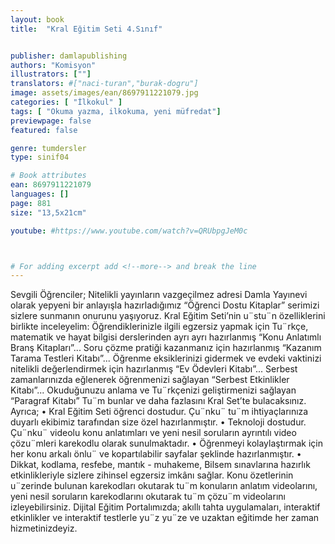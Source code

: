 ```yaml
---
layout: book
title:  "Kral Eğitim Seti 4.Sınıf"


publisher: damlapublishing
authors: "Komisyon"
illustrators: [""]
translators: #["naci-turan","burak-dogru"]
image: assets/images/ean/8697911221079.jpg
categories: [ "İlkokul" ]
tags: [ "Okuma yazma, ilkokuma, yeni müfredat"]
previewpage: false
featured: false

genre: tumdersler
type: sinif04

# Book attributes
ean: 8697911221079
languages: []
page: 881
size: "13,5x21cm"

youtube: #https://www.youtube.com/watch?v=QRUbpgJeM0c



# For adding excerpt add <!--more--> and break the line
---
```

Sevgili Öğrenciler; Nitelikli yayınların vazgeçilmez adresi Damla Yayınevi olarak yepyeni bir anlayışla hazırladığımız “Öğrenci Dostu Kitaplar” serimizi sizlere sunmanın onurunu yaşıyoruz. Kral Eğitim Seti’nin u¨stu¨n özelliklerini birlikte inceleyelim<!--more-->: Öğrendiklerinizle ilgili egzersiz yapmak için Tu¨rkçe, matematik ve hayat bilgisi derslerinden ayrı ayrı hazırlanmış “Konu Anlatımlı Branş Kitapları”... Soru çözme pratiği kazanmanız için hazırlanmış “Kazanım Tarama Testleri Kitabı”... Öğrenme eksiklerinizi gidermek ve evdeki vaktinizi nitelikli değerlendirmek için hazırlanmış “Ev Ödevleri Kitabı”... Serbest zamanlarınızda eğlenerek öğrenmenizi sağlayan “Serbest Etkinlikler Kitabı”... Okuduğunuzu anlama ve Tu¨rkçenizi geliştirmenizi sağlayan “Paragraf Kitabı” Tu¨m bunlar ve daha fazlasını Kral Set’te bulacaksınız. Ayrıca; • Kral Eğitim Seti öğrenci dostudur. Çu¨nku¨ tu¨m ihtiyaçlarınıza duyarlı ekibimiz tarafından size özel hazırlanmıştır. • Teknoloji dostudur. Çu¨nku¨ videolu konu anlatımları ve yeni nesil soruların ayrıntılı video çözu¨mleri karekodlu olarak sunulmaktadır. • Öğrenmeyi kolaylaştırmak için her konu arkalı önlu¨ ve kopartılabilir sayfalar şeklinde hazırlanmıştır. • Dikkat, kodlama, resfebe, mantık - muhakeme, Bilsem sınavlarına hazırlık etkinlikleriyle sizlere zihinsel egzersiz imkânı sağlar. Konu özetlerinin u¨zerinde bulunan karekodları okutarak tu¨m konuların anlatım videolarını, yeni nesil soruların karekodlarını okutarak tu¨m çözu¨m videolarını izleyebilirsiniz. Dijital Eğitim Portalımızda; akıllı tahta uygulamaları, interaktif etkinlikler ve interaktif testlerle yu¨z yu¨ze ve uzaktan eğitimde her zaman hizmetinizdeyiz.


